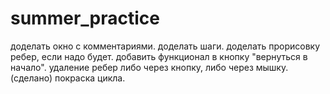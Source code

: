 # summer_practice
доделать окно с комментариями.
доделать шаги.
доделать прорисовку ребер, если надо будет.
добавить функционал в кнопку "вернуться в начало".
удаление ребер либо через кнопку, либо через мышку. (сделано)
покраска цикла.

